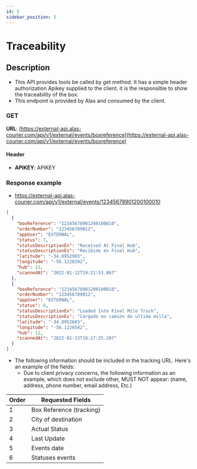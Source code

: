 ```yaml
---
id: 5
sidebar_position: 5
---
```


# Traceability

## Description

- This API provides tools be called by get method. It has a simple header authorization Apikey supplied to the 
client. it is the responsible to show the traceability of the box.
- This endpoint is provided by Alas and consumed by the client.

### GET
**URL**: [https://external-api.alas-courier.com/api/v1/external/events/boxreference](https://external-api.alas-courier.com/api/v1/external/events/boxreference)

#### Header
- **APIKEY**: APIKEY

### Response example
- https://external-api.alas-courier.com/api/v1/external/events/12345678901200100010

```json
[
  {
    "boxReference": "12345678901200100010",
    "orderNumber": "123456789012",
    "appUser": "EXTERNAL",
    "status": 7,
    "statusDescriptionEn": "Received At Final Hub",
    "statusDescriptionEs": "Recibido en Final Hub",
    "latitude": "-34.8952983",
    "longitude": "-56.1220392",
    "hub": 12,
    "scannedAt": "2022-01-12T19:21:53.867"
  },
  {
    "boxReference": "12345678901200100010",
    "orderNumber": "123456789012",
    "appUser": "EXTERNAL",
    "status": 8,
    "statusDescriptionEn": "Loaded Into Final Mile Truck",
    "statusDescriptionEs": "Cargado en camión de ultima milla",
    "latitude": "-34.8952683",
    "longitude": "-56.1226542",
    "hub": 12,
    "scannedAt": "2022-01-13T19:17:25.207"
  }
]
```

- The following information should be included in the tracking URL. Here's an example of the fields:
    - Due to client privacy concerns, the following information as an example, which does not exclude other, MUST NOT 
appear: (name, address, phone number, email address, Etc.)

| Order                 | **Requested Fields**      |
|-----------------------|---------------------------|
| 1                     | Box Reference (tracking)  |
| 2                     | City of destination       |
| 3                     | Actual Status             |
| 4                     | Last Update               |
| 5                     | Events date               |
| 6                     | Statuses events           |
